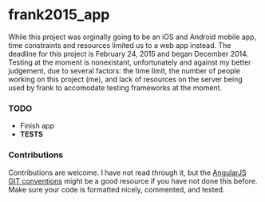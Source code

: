 frank2015_app
=============

While this project was orginally going to be an iOS and Android mobile app, time constraints and resources limited us to a web app instead.  The deadline for this project is February 24, 2015 and began December 2014.  Testing at the moment is nonexistant, unfortunately and against my better judgement, due to several factors: the time limit, the number of people working on this project (me), and lack of resources on the server being used by frank to accomodate testing frameworks at the moment.

<h3>TODO</h3>

<ul>
  <li>Finish app</li>
  <li><b>TESTS</b></li>
</ul>

<h3>Contributions</h3>

Contributions are welcome.  I have not read through it, but the <a href="https://docs.google.com/document/d/1QrDFcIiPjSLDn3EL15IJygNPiHORgU1_OOAqWjiDU5Y/edit#">AngularJS GIT conventions</a> might be a good resource if you have not done this before.  Make sure your code is formatted nicely, commented, and tested.
